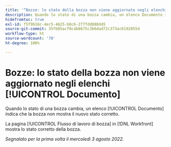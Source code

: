 ```yaml
---
title: '“Bozze: lo stato della bozza non viene aggiornato negli elenchi Documento“'
description: Quando lo stato di una bozza cambia, un elenco Documento indica che la bozza non mostra il nuovo stato corretto.
hidefromtoc: true
exl-id: f5f9b16c-4ec5-4625-b8c6-277fdd080d45
source-git-commit: 35fb85acf0c4b8675c3b6dad72c373ac6192055d
workflow-type: ht
source-wordcount: '70'
ht-degree: 100%

---
```


# Bozze: lo stato della bozza non viene aggiornato negli elenchi [!UICONTROL Documento]

<!--Won't fix tab, article live by request-->

Quando lo stato di una bozza cambia, un elenco [!UICONTROL Documento] indica che la bozza non mostra il nuovo stato corretto.

La pagina [!UICONTROL Flusso di lavoro di bozza] in [!DNL Workfront] mostra lo stato corretto della bozza.

_Segnalato per la prima volta il mercoledì 3 agosto 2022._
